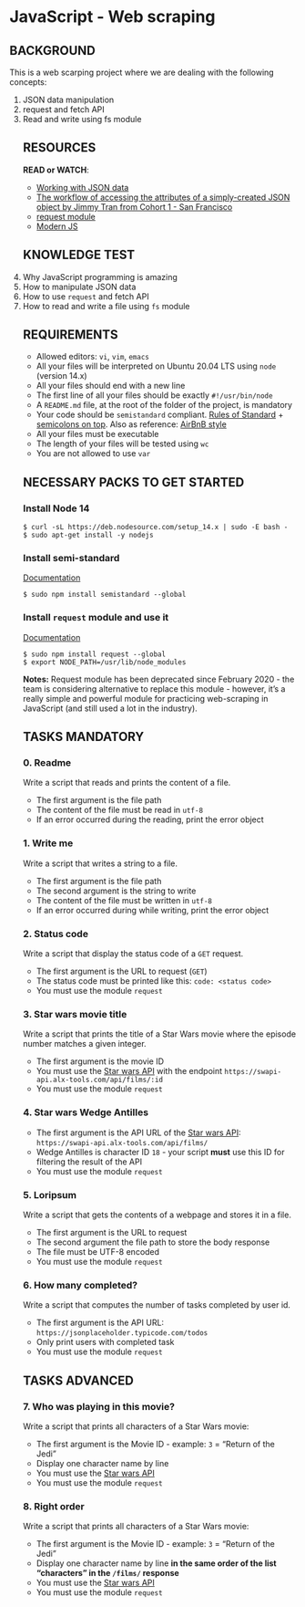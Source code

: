 <!DOCTYPE html>
<html lang="en">
  <head>
   <h1 class="gap"> JavaScript - Web scraping</h1>
</head>
<body>
  <h2> BACKGROUND </h2>
   <p> This is a web scarping project where we are dealing with the following concepts:
  <ol> 
   <li>JSON data manipulation </li>
   <li> request and fetch API </li>
   <li> Read and write using fs module </li>
 </p>

 <h2>RESOURCES</h2>

<p><strong>READ or WATCH</strong>:</p>  
<ul>
<li><a href="/rltoken/ONv-sSv-FA87Mc5rMZmO6A" title="Working with JSON data" target="_blank">Working with JSON data</a> </li>
<li><a href="/rltoken/zm0h7FqpQCZZpPZqxxwLxA" title="The workflow of accessing the attributes of a simply-created JSON object by Jimmy Tran from Cohort 1 - San Francisco" target="_blank">The workflow of accessing the attributes of a simply-created JSON object by Jimmy Tran from Cohort 1 - San Francisco</a> </li>
<li><a href="/rltoken/goymbxGy-cTc5ZdKBTUcTQ" title="request module" target="_blank">request module</a> </li>
<li><a href="/rltoken/j2PStAUtVPdXKwrrFxpt0g" title="Modern JS" target="_blank">Modern JS</a> </li>
</ul>
<h2>KNOWLEDGE TEST</h2>
<li>Why JavaScript programming is amazing</li>
<li>How to manipulate JSON data</li>
<li>How to use <code>request</code> and fetch API</li>
<li>How to read and write a file using <code>fs</code> module</li>
</ul>
<h2>REQUIREMENTS</h2>

<ul>
<li>Allowed editors: <code>vi</code>, <code>vim</code>, <code>emacs</code></li>
<li>All your files will be interpreted on Ubuntu 20.04 LTS using <code>node</code> (version 14.x)</li>
<li>All your files should end with a new line</li>
<li>The first line of all your files should be exactly <code>#!/usr/bin/node</code></li>
<li>A <code>README.md</code> file, at the root of the folder of the project, is mandatory</li>
<li>Your code should be <code>semistandard</code> compliant. <a href="/rltoken/W9rASrTqkF-xXjcwomrMLw" title="Rules of Standard" target="_blank">Rules of Standard</a> + <a href="/rltoken/GXh9DyGGivUB7pdq9Oqmzg" title="semicolons on top" target="_blank">semicolons on top</a>. Also as reference: <a href="/rltoken/NZR55f9vk1dZXj5q7UI5mQ" title="AirBnB style" target="_blank">AirBnB style</a></li>
<li>All your files must be executable</li>
<li>The length of your files will be tested using <code>wc</code></li>
<li>You are not allowed to use <code>var</code></li>
</ul>
<h2>NECESSARY PACKS TO GET STARTED</h2>

<h3>Install Node 14</h3>

<pre><code>$ curl -sL https://deb.nodesource.com/setup_14.x | sudo -E bash -
$ sudo apt-get install -y nodejs
</code></pre>

<h3>Install semi-standard</h3>

<p><a href="/rltoken/GXh9DyGGivUB7pdq9Oqmzg" title="Documentation" target="_blank">Documentation</a></p>

<pre><code>$ sudo npm install semistandard --global
</code></pre>

<h3>Install <code>request</code> module and use it</h3>

<p><a href="/rltoken/goymbxGy-cTc5ZdKBTUcTQ" title="Documentation" target="_blank">Documentation</a></p>

<pre><code>$ sudo npm install request --global
$ export NODE_PATH=/usr/lib/node_modules
</code></pre>

<p><strong>Notes:</strong> Request module has been deprecated since February 2020 - the team is considering alternative to replace this module - however, it&rsquo;s a really simple and powerful module for practicing web-scraping in JavaScript (and still used a lot in the industry).</p>
 <h2 class="gap">TASKS MANDATORY</h2>

<h3 class="panel-title">
      0. Readme
</h3>
 <p>Write a script that reads and prints the content of a file.</p>

<ul>
<li>The first argument is the file path</li>
<li>The content of the file must be read in <code>utf-8</code></li>
<li>If an error occurred during the reading, print the error object</li>
</ul>

<h3 class="panel-title">
      1. Write me
</h3>
  <p>Write a script that writes a string to a file.</p>

<ul>
<li>The first argument is the file path</li>
<li>The second argument is the string to write</li>
<li>The content of the file must be written in <code>utf-8</code></li>
<li>If an error occurred during while writing, print the error object</li>
</ul>
<h3 class="panel-title">
      2. Status code
</h3>
 <p>Write a script that display the status code of a <code>GET</code> request.</p>

<ul>
<li>The first argument is the URL to request (<code>GET</code>)</li>
<li>The status code must be printed like this: <code>code: &lt;status code&gt;</code></li>
<li>You must use the module <code>request</code></li>
</ul>
<h3 class="panel-title">
      3. Star wars movie title
</h3>
<p>Write a script that prints the title of a Star Wars movie where the episode number matches a given integer.</p>

<ul>
<li>The first argument is the movie ID</li>
<li>You must use the <a href="/rltoken/HwLU2L7tJ4TEjzfTBc7zTA" title="Star wars API" target="_blank">Star wars API</a> with the endpoint <code>https://swapi-api.alx-tools.com/api/films/:id</code></li>
<li>You must use the module <code>request</code></li>
</ul>
<h3 class="panel-title">
      4. Star wars Wedge Antilles
</h3>
<ul>
<li>The first argument is the API URL of the <a href="/rltoken/HwLU2L7tJ4TEjzfTBc7zTA" title="Star wars API" target="_blank">Star wars API</a>: <code>https://swapi-api.alx-tools.com/api/films/</code></li>
<li>Wedge Antilles is character ID <code>18</code> - your script <strong>must</strong> use this ID for filtering the result of the API</li>
<li>You must use the module <code>request</code></li>
</ul>
<h3 class="panel-title">
      5. Loripsum
</h3>
   <p>Write a script that gets the contents of a webpage and stores it in a file.</p>

<ul>
<li>The first argument is the URL to request</li>
<li>The second argument the file path to store the body response</li>
<li>The file must be UTF-8 encoded</li>
<li>You must use the module <code>request</code></li>
</ul>
<h3 class="panel-title">
      6. How many completed?
</h3>
 <p>Write a script that computes the number of tasks completed by user id.</p>

<ul>
<li>The first argument is the API URL: <code>https://jsonplaceholder.typicode.com/todos</code></li>
<li>Only print users with completed task</li>
<li>You must use the module <code>request</code></li>
</ul>

 <h2 class="gap">TASKS ADVANCED</h2>
<h3 class="panel-title">
      7. Who was playing in this movie?
</h3>
<p>Write a script that prints all characters of a Star Wars movie:</p>

<ul>
<li>The first argument is the Movie ID - example: <code>3</code> = &ldquo;Return of the Jedi&rdquo; </li>
<li>Display one character name by line</li>
<li>You must use the <a href="/rltoken/HwLU2L7tJ4TEjzfTBc7zTA" title="Star wars API" target="_blank">Star wars API</a></li>
<li>You must use the module <code>request</code></li>
</ul>
<h3 class="panel-title">
      8. Right order
</h3>
<p>Write a script that prints all characters of a Star Wars movie:</p>

<ul>
<li>The first argument is the Movie ID - example: <code>3</code> = &ldquo;Return of the Jedi&rdquo; </li>
<li>Display one character name by line <strong>in the same order of the list &ldquo;characters&rdquo; in the <code>/films/</code> response</strong></li>
<li>You must use the <a href="/rltoken/HwLU2L7tJ4TEjzfTBc7zTA" title="Star wars API" target="_blank">Star wars API</a></li>
<li>You must use the module <code>request</code></li>
</ul>
 </body>
</html>
